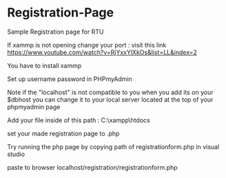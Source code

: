# Registration-Page
Sample Registration page for RTU

If xammp is not opening change your port : visit this link https://www.youtube.com/watch?v=RjYxxYlXkOs&list=LL&index=2

You have to install xammp

Set up username password in PHPmyAdmin

Note if the "localhost" is not compatible to you when you add its on your $dbhost you can change it to your local server located at the top of your phpmyadmin page

Add your file inside of this path :  C:\xampp\htdocs

set your made registration page to .php

Try running the php page by copying path of registrationform.php in visual studio

paste to browser localhost/registration/registrationform.php
